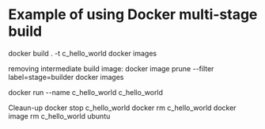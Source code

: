# Example of using Docker multi-stage build

docker build . -t c_hello_world
docker images

removing intermediate build image:
docker image prune --filter label=stage=builder
docker images

docker run --name c_hello_world c_hello_world

Cleaun-up
docker stop c_hello_world
docker rm c_hello_world
docker image rm c_hello_world ubuntu



